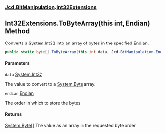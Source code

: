 ### [Jcd.BitManipulation](Jcd.BitManipulation.md 'Jcd.BitManipulation').[Int32Extensions](Jcd.BitManipulation.Int32Extensions.md 'Jcd.BitManipulation.Int32Extensions')

## Int32Extensions.ToByteArray(this int, Endian) Method

Converts a [System.Int32](https://docs.microsoft.com/en-us/dotnet/api/System.Int32 'System.Int32') into an array of bytes in the specified [Endian](Jcd.BitManipulation.Endian.md 'Jcd.BitManipulation.Endian').

```csharp
public static byte[] ToByteArray(this int data, Jcd.BitManipulation.Endian endian=Jcd.BitManipulation.Endian.Little);
```

#### Parameters

<a name='Jcd.BitManipulation.Int32Extensions.ToByteArray(thisint,Jcd.BitManipulation.Endian).data'></a>

`data` [System.Int32](https://docs.microsoft.com/en-us/dotnet/api/System.Int32 'System.Int32')

The value to convert to a [System.Byte](https://docs.microsoft.com/en-us/dotnet/api/System.Byte 'System.Byte') array.

<a name='Jcd.BitManipulation.Int32Extensions.ToByteArray(thisint,Jcd.BitManipulation.Endian).endian'></a>

`endian` [Endian](Jcd.BitManipulation.Endian.md 'Jcd.BitManipulation.Endian')

The order in which to store the bytes

#### Returns

[System.Byte](https://docs.microsoft.com/en-us/dotnet/api/System.Byte 'System.Byte')[[]](https://docs.microsoft.com/en-us/dotnet/api/System.Array 'System.Array')
The value as an array in the requested byte order